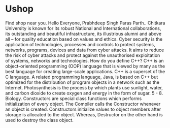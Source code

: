 # Ushop
Find shop near you.
Hello Everyone,
Prabhdeep Singh
Paras
Parth..
Chitkara University is known for its robust National and International collaborations, its outstanding and beautiful infrastructure, its illustrious alumni and above all – for quality education based on values and ethics.
Cyber security is the application of technologies, processes and controls to protect systems, networks, programs, devices and data from cyber attacks. It aims to reduce the risk of cyber attacks and protect against the unauthorised exploitation of systems, networks and technologies.
How do you define C++?
C++ is an object-oriented programming (OOP) language that is viewed by many as the best language for creating large-scale applications. C++ is a superset of the C language. A related programming language, Java, is based on C++ but optimized for the distribution of program objects in a network such as the Internet.
Photosynthesis is the process by which plants use sunlight, water, and carbon dioxide to create oxygen and energy in the form of sugar. 5 - 8. Biology.
Constructors are special class functions which performs initialization of every object. The Compiler calls the Constructor whenever an object is created. Constructors initialize values to object members after storage is allocated to the object. Whereas, Destructor on the other hand is used to destroy the class object.
